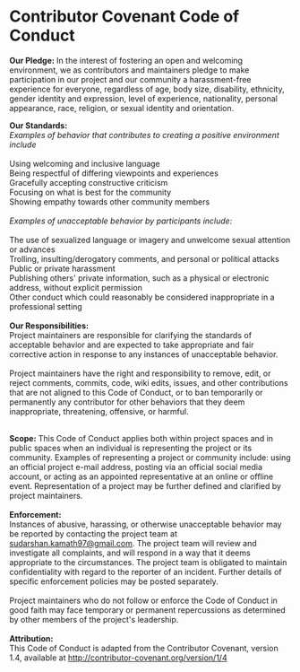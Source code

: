 Contributor Covenant Code of Conduct
==========

**Our Pledge:**
In the interest of fostering an open and welcoming environment, we as contributors and maintainers pledge to make participation in our project and our community a harassment-free experience for everyone, regardless of age, body size, disability, ethnicity, gender identity and expression, level of experience, nationality, personal appearance, race, religion, or sexual identity and orientation.

**Our Standards:**<br>
*Examples of behavior that contributes to creating a positive environment include*<br>
<br>
Using welcoming and inclusive language<br>
Being respectful of differing viewpoints and experiences<br>
Gracefully accepting constructive criticism<br>
Focusing on what is best for the community<br>
Showing empathy towards other community members<br>
<br>
*Examples of unacceptable behavior by participants include:*<br>
<br>
The use of sexualized language or imagery and unwelcome sexual attention or advances<br>
Trolling, insulting/derogatory comments, and personal or political attacks<br>
Public or private harassment<br>
Publishing others' private information, such as a physical or electronic address, without explicit permission<br>
Other conduct which could reasonably be considered inappropriate in a professional setting<br>
<br>
**Our Responsibilities:**<br>
Project maintainers are responsible for clarifying the standards of acceptable behavior and are expected to take appropriate and fair corrective action in response to any instances of unacceptable behavior.<br>
<br>
Project maintainers have the right and responsibility to remove, edit, or reject comments, commits, code, wiki edits, issues, and other contributions that are not aligned to this Code of Conduct, or to ban temporarily or permanently any contributor for other behaviors that they deem inappropriate, threatening, offensive, or harmful.<br>
<br>

**Scope:**
This Code of Conduct applies both within project spaces and in public spaces when an individual is representing the project or its community. Examples of representing a project or community include: using an official project e-mail address, posting via an official social media account, or acting as an appointed representative at an online or offline event. Representation of a project may be further defined and clarified by project maintainers.<br>
<br>
**Enforcement:**<br>
Instances of abusive, harassing, or otherwise unacceptable behavior may be reported by contacting the project team at sudarshan.kamath97@gmail.com. The project team will review and investigate all complaints, and will respond in a way that it deems appropriate to the circumstances. The project team is obligated to maintain confidentiality with regard to the reporter of an incident. Further details of specific enforcement policies may be posted separately.<br>
<br>
Project maintainers who do not follow or enforce the Code of Conduct in good faith may face temporary or permanent repercussions as determined by other members of the project's leadership.<br>
<br>
**Attribution:**<br>
This Code of Conduct is adapted from the Contributor Covenant, version 1.4, available at http://contributor-covenant.org/version/1/4

